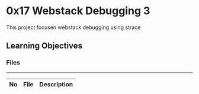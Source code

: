 # 0x17 Webstack Debugging 3

This project focusen webstack debugging using strace

## Learning Objectives



### Files
---
No | File | Description
---|---|---
